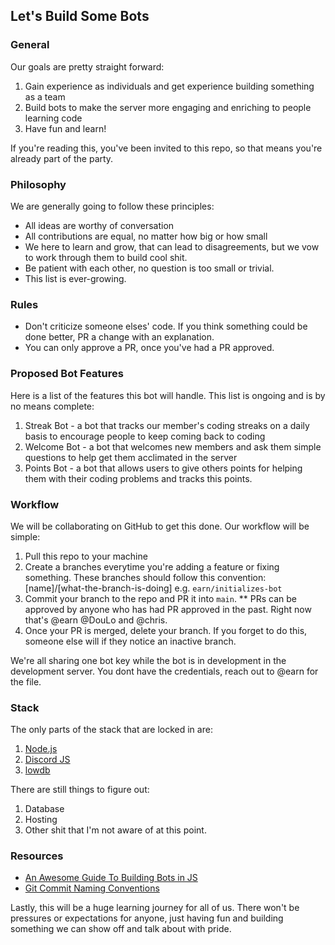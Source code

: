 ## Let's Build Some Bots

### General

Our goals are pretty straight forward:

1. Gain experience as individuals and get experience building something as a
   team
2. Build bots to make the server more engaging and enriching to people learning
   code
3. Have fun and learn!

If you're reading this, you've been invited to this repo, so that means you're
already part of the party.

### Philosophy

We are generally going to follow these principles:

- All ideas are worthy of conversation
- All contributions are equal, no matter how big or how small
- We here to learn and grow, that can lead to disagreements, but we vow to work
  through them to build cool shit.
- Be patient with each other, no question is too small or trivial.
- This list is ever-growing.

### Rules

- Don't criticize someone elses' code. If you think something could be done
  better, PR a change with an explanation.
- You can only approve a PR, once you've had a PR approved.

### Proposed Bot Features

Here is a list of the features this bot will handle. This list is ongoing and is
by no means complete:

1. Streak Bot - a bot that tracks our member's coding streaks on a daily basis
   to encourage people to keep coming back to coding
2. Welcome Bot - a bot that welcomes new members and ask them simple questions
   to help get them acclimated in the server
3. Points Bot - a bot that allows users to give others points for helping them
   with their coding problems and tracks this points.

### Workflow

We will be collaborating on GitHub to get this done. Our workflow will be
simple:

1. Pull this repo to your machine
2. Create a branches everytime you're adding a feature or fixing something.
   These branches should follow this convention:
   [name]/[what-the-branch-is-doing] e.g. `earn/initializes-bot`
3. Commit your branch to the repo and PR it into `main`. ** PRs can be approved
   by anyone who has had PR approved in the past. Right now that's @earn @DouLo
   and @chris.
4. Once your PR is merged, delete your branch. If you forget to do this, someone
   else will if they notice an inactive branch.

We're all sharing one bot key while the bot is in development in the development
server. You dont have the credentials, reach out to @earn for the file.

### Stack

The only parts of the stack that are locked in are:

1. [Node.js](https://nodejs.org/en/docs/)
2. [Discord JS](https://discord.js.org)
3. [lowdb](https://github.com/typicode/lowdb)

There are still things to figure out:

1. Database
2. Hosting
3. Other shit that I'm not aware of at this point.

### Resources

- [An Awesome Guide To Building Bots in JS](https://discordjs.guide/)
- [Git Commit Naming Conventions](https://dev.to/i5han3/git-commit-message-convention-that-you-can-follow-1709)

Lastly, this will be a huge learning journey for all of us. There won't be
pressures or expectations for anyone, just having fun and building something we
can show off and talk about with pride.
